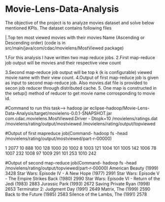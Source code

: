 # Movie-Lens-Data-Analysis
The objective of the project is to analyze movies dataset and solve below mentioned KPIs. The dataset contains following files


|.Top ten most viewed movies with their movies Name (Ascending or Descending order)
(code is in src/main/java/com/cdac/movielens/MostViewed package)

 1.For this analysis I have written two map reduce jobs.
 2.First map-reduce job output will be movies and their respective view count
 
 3.Second map-reduce job output will be top k (k is configurable) viewed movie name with their view count.
 4.Output of first map-reduce job is given as input to second map-reduce job. Also movies.dat file is provided to secon job         reducer through distributed cache.
 5. One map is constructed in the setup() method of reducer to get movie name corrosponding to movie id.

#Command to run this task-->
 hadoop jar eclipse-hadoop/Movie-Lens-Data-Analysis/target/movielens-0.0.1-SNAPSHOT.jar com.cdac.movielens.MostViewed.Driver -    Dtopk=10  /movielens/ratings.dat /movielens/rating/output/mostviewed /movielens/rating/output/topviewed
 
 #Output of first mapreduce job(Command-  hadoop fs -head /movielens/rating/output/mostviewed/part-r-00000)

1	2077
10	888
100	128
1000	20
1002	8
1003	121
1004	101
1005	142
1006	78
1007	232
1008	97
1009	291
101	253
1010	242


#Output of second map-reduce job(Command- hadoop fs -head /movielens/rating/output/topviewed/part-r-00000)
American Beauty (1999)	3428
Star Wars: Episode IV - A New Hope (1977)	2991
Star Wars: Episode V - The Empire Strikes Back (1980)	2990
Star Wars: Episode VI - Return of the Jedi (1983)	2883
Jurassic Park (1993)	2672
Saving Private Ryan (1998)	2653
Terminator 2: Judgment Day (1991)	2649
Matrix, The (1999)	2590
Back to the Future (1985)	2583
Silence of the Lambs, The (1991)	2578

 
 
 
 
